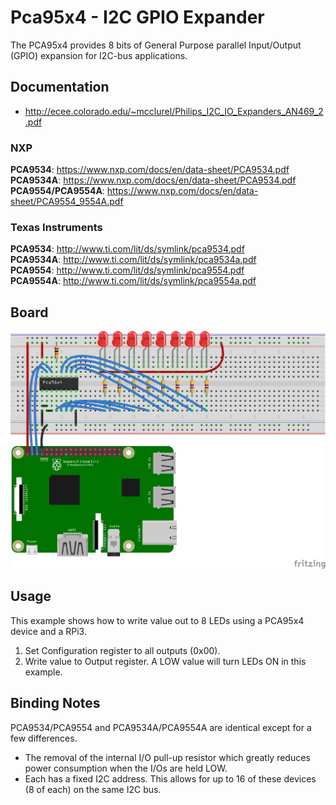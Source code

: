 ﻿# Pca95x4 - I2C GPIO Expander

The PCA95x4 provides 8 bits of General Purpose parallel Input/Output (GPIO) expansion for I2C-bus applications.

## Documentation

- http://ecee.colorado.edu/~mcclurel/Philips_I2C_IO_Expanders_AN469_2.pdf

### NXP
**PCA9534**: https://www.nxp.com/docs/en/data-sheet/PCA9534.pdf  
**PCA9534A**: https://www.nxp.com/docs/en/data-sheet/PCA9534.pdf  
**PCA9554/PCA9554A**: https://www.nxp.com/docs/en/data-sheet/PCA9554_9554A.pdf  

### Texas Instruments

**PCA9534**: http://www.ti.com/lit/ds/symlink/pca9534.pdf  
**PCA9534A**: http://www.ti.com/lit/ds/symlink/pca9534a.pdf  
**PCA9554**: http://www.ti.com/lit/ds/symlink/pca9554.pdf  
**PCA9554A**: http://www.ti.com/lit/ds/symlink/pca9554a.pdf  

## Board

![Connection Diagram](Pca95x4_I2c_WriteLeds.png)

## Usage

This example shows how to write value out to 8 LEDs using a PCA95x4 device and a RPi3.

1. Set Configuration register to all outputs (0x00).
2. Write value to Output register. A LOW value will turn LEDs ON in this example.

## Binding Notes

PCA9534/PCA9554 and PCA9534A/PCA9554A are identical except for a few differences.
* The removal of the internal I/O pull-up resistor which greatly reduces power consumption when the I/Os are held LOW.
* Each has a fixed I2C address. This allows for up to 16 of these devices (8 of each) on the same I2C bus.
